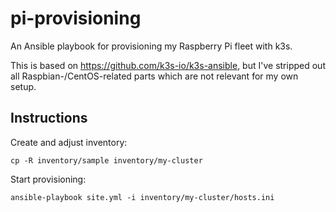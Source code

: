 # pi-provisioning

An Ansible playbook for provisioning my Raspberry Pi fleet with k3s.

This is based on https://github.com/k3s-io/k3s-ansible, but I've stripped out all Raspbian-/CentOS-related parts which are not relevant for my own setup.

## Instructions

Create and adjust inventory:

```
cp -R inventory/sample inventory/my-cluster
```

Start provisioning:

```
ansible-playbook site.yml -i inventory/my-cluster/hosts.ini
```
